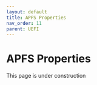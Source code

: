 ```yaml
---
layout: default
title: APFS Properties
nav_order: 11
parent: UEFI
---
```


# APFS Properties

This page is under construction